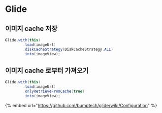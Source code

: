 # Glide

## 이미지 cache 저장

```java
Glide.with(this)
        .load(imageUrl)
        .diskCacheStrategy(DiskCacheStrategy.ALL)
        .into(imageView);
```

## 이미지 cache 로부터 가져오기 

```java
Glide.with(this)
        .load(imageUrl)
        .onlyRetrieveFromCache(true)
        .into(imageView);
```

{% embed url="https://github.com/bumptech/glide/wiki/Configuration" %}




